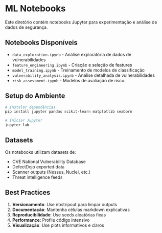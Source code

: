 # ML Notebooks

Este diretório contém notebooks Jupyter para experimentação e análise de dados de segurança.

## Notebooks Disponíveis

- `data_exploration.ipynb` - Análise exploratória de dados de vulnerabilidades
- `feature_engineering.ipynb` - Criação e seleção de features
- `model_training.ipynb` - Treinamento de modelos de classificação
- `vulnerability_analysis.ipynb` - Análise detalhada de vulnerabilidades
- `risk_assessment.ipynb` - Modelos de avaliação de risco

## Setup do Ambiente

```bash
# Instalar dependências
pip install jupyter pandas scikit-learn matplotlib seaborn

# Iniciar Jupyter
jupyter lab
```

## Datasets

Os notebooks utilizam datasets de:
- CVE National Vulnerability Database
- DefectDojo exported data
- Scanner outputs (Nessus, Nuclei, etc.)
- Threat intelligence feeds

## Best Practices

1. **Versionamento**: Use nbstripout para limpar outputs
2. **Documentação**: Mantenha células markdown explicativas
3. **Reproducibilidade**: Use seeds aleatórias fixas
4. **Performance**: Profile código intensivo
5. **Visualização**: Use plots informativos e claros
